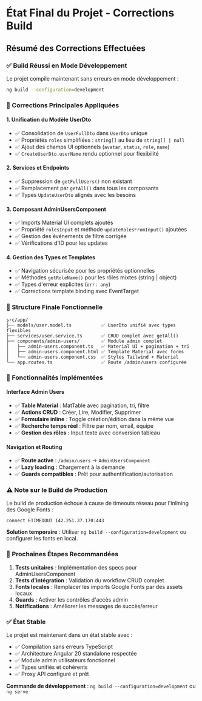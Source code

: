# État Final du Projet - Corrections Build

## Résumé des Corrections Effectuées

### ✅ Build Réussi en Mode Développement
Le projet compile maintenant sans erreurs en mode développement :
```bash
ng build --configuration=development
```

### 🔧 Corrections Principales Appliquées

#### 1. **Unification du Modèle UserDto**
- ✅ Consolidation de `UserFullDto` dans `UserDto` unique
- ✅ Propriétés `roles` simplifiées : `string[]` au lieu de `string[] | null`
- ✅ Ajout des champs UI optionnels (`avatar`, `status`, `role`, `name`)
- ✅ `CreateUserDto.userName` rendu optionnel pour flexibilité

#### 2. **Services et Endpoints**
- ✅ Suppression de `getFullUsers()` non existant
- ✅ Remplacement par `getAll()` dans tous les composants
- ✅ Types `UpdateUserDto` alignés avec les besoins

#### 3. **Composant AdminUsersComponent**
- ✅ Imports Material UI complets ajoutés
- ✅ Propriété `rolesInput` et méthode `updateRolesFromInput()` ajoutées
- ✅ Gestion des événements de filtre corrigée
- ✅ Vérifications d'ID pour les updates

#### 4. **Gestion des Types et Templates**
- ✅ Navigation sécurisée pour les propriétés optionnelles
- ✅ Méthodes `getRoleName()` pour les rôles mixtes (string | object)
- ✅ Types d'erreur explicites (`err: any`)
- ✅ Corrections template binding avec EventTarget

### 📁 Structure Finale Fonctionnelle

```
src/app/
├── models/user.model.ts           ✅ UserDto unifié avec types flexibles
├── services/user.service.ts       ✅ CRUD complet avec getAll()
├── components/admin-users/        ✅ Module admin complet
│   ├── admin-users.component.ts   ✅ Material UI + pagination + tri
│   ├── admin-users.component.html ✅ Template Material avec forms
│   └── admin-users.component.css  ✅ Styles Tailwind + Material
└── app.routes.ts                  ✅ Route /admin/users configurée
```

### 🎯 Fonctionnalités Implémentées

#### Interface Admin Users
- ✅ **Table Material** : MatTable avec pagination, tri, filtre
- ✅ **Actions CRUD** : Créer, Lire, Modifier, Supprimer
- ✅ **Formulaire inline** : Toggle création/édition dans la même vue
- ✅ **Recherche temps réel** : Filtre par nom, email, équipe
- ✅ **Gestion des rôles** : Input texte avec conversion tableau

#### Navigation et Routing
- ✅ **Route active** : `/admin/users` → `AdminUsersComponent`
- ✅ **Lazy loading** : Chargement à la demande
- ✅ **Guards compatibles** : Prêt pour authentification/autorisation

### ⚠️ Note sur le Build de Production

Le build de production échoue à cause de timeouts réseau pour l'inlining des Google Fonts :
```
connect ETIMEDOUT 142.251.37.170:443
```

**Solution temporaire** : Utiliser `ng build --configuration=development` ou configurer les fonts en local.

### 🚀 Prochaines Étapes Recommandées

1. **Tests unitaires** : Implémentation des specs pour AdminUsersComponent
2. **Tests d'intégration** : Validation du workflow CRUD complet
3. **Fonts locales** : Remplacer les imports Google Fonts par des assets locaux
4. **Guards** : Activer les contrôles d'accès admin
5. **Notifications** : Améliorer les messages de succès/erreur

### ✅ État Stable

Le projet est maintenant dans un état stable avec :
- ✅ Compilation sans erreurs TypeScript
- ✅ Architecture Angular 20 standalone respectée
- ✅ Module admin utilisateurs fonctionnel
- ✅ Types unifiés et cohérents
- ✅ Proxy API configuré et prêt

**Commande de développement** : `ng build --configuration=development` ou `ng serve`
